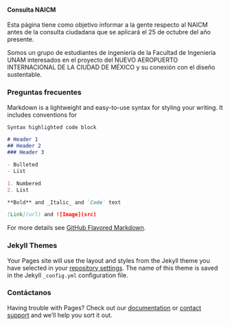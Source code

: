 #### Consulta NAICM 

Esta página tiene como objetivo informar a la gente respecto al NAICM antes de la consulta ciudadana que se aplicará el 25 de octubre del año presente.

Somos  un grupo de estudiantes de ingeniería de la Facultad de Ingeniería UNAM interesados en el proyecto del NUEVO AEROPUERTO INTERNACIONAL DE LA CIUDAD DE MÉXICO y su conexión con el diseño sustentable. 

### Preguntas frecuentes

Markdown is a lightweight and easy-to-use syntax for styling your writing. It includes conventions for

```markdown
Syntax highlighted code block

# Header 1
## Header 2
### Header 3

- Bulleted
- List

1. Numbered
2. List

**Bold** and _Italic_ and `Code` text

[Link](url) and ![Image](src)
```

For more details see [GitHub Flavored Markdown](https://guides.github.com/features/mastering-markdown/).

### Jekyll Themes

Your Pages site will use the layout and styles from the Jekyll theme you have selected in your [repository settings](https://github.com/BenjasOrBern/ConsultaNAICM-UNAM/settings). The name of this theme is saved in the Jekyll `_config.yml` configuration file.

### Contáctanos

Having trouble with Pages? Check out our [documentation](https://help.github.com/categories/github-pages-basics/) or [contact support](https://github.com/contact) and we’ll help you sort it out.
